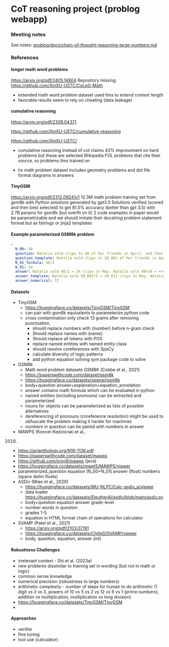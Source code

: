 # CoT reasoning project (problog webapp) 

### Meeting notes

See notes: [problog/docs/chain-of-thought-reasoning-large-numbers.md](https://github.com/hobson/problog/blob/main/docs/chain-of-thought-reasoning-large-numbers.md)

### References

#### longer math word problems
https://arxiv.org/pdf/2405.14804
Repository missing: https://github.com/XinXU-USTC/CoLeG-Math 
- extended math word problem dataset used llms to extend context length
- favorable results seem to rely on cheating (data leakage)

#### cumulative reasoning
 https://arxiv.org/pdf/2308.04371

https://github.com/XinXU-USTC/cumulative-reasoning

https://github.com/XinXU-USTC/
- cumulative reasoning instead of cot claims 43% improvement on hard problems but these are selected Wikipedia FOL problems that cite their source, so problems llms trained on

- hs math problem dataset includes geometry problems and dot file format diagrams in answers

#### TinyGSM 

https://arxiv.org/pdf/2312.09241v1
12.3M math problem training set from gsm8k with Python solutions generated by gpt3.5 
Solutions verified (scored and then best selected) to get 81.5% accuracy (better than gpt 3.5) with 2.7B params for gsm8k (but overfit on it)
2 code examples in paper would be parametrizable and we should imitate their docstring problem statement format but as fstrings or jinja2 templates

#### Example parameterized GSM8k problem
```yaml
-
  N_00: 48
  question: Natalia sold clips to 48 of her friends in April, and then she sold half as many clips in May. How many clips did Natalia sell altogether in April and May?
  question_template: Natalia sold clips to {N_00} of her friends in April, and then she sold half as many clips in May. How many clips did Natalia sell altogether in April and May?
  N_01_formula: 48/2
  N_01: 24
  answer: Natalia sold 48/2 = 24 clips in May. Natalia sold 48+24 = <<48+24=72>>72 clips altogether in April and May.
  answer_template: Natalia sold {N_00}/2 = {N_01} clips in May. Natalia sold 48+24 = <<48+24=72>>72 clips altogether in April and May.
  answer_numerical: 72
```

#### Datasets

- TinyGSM 
  - https://huggingface.co/datasets/TinyGSM/TinyGSM
  - can pair with gsm8k equivalents to parameterize python code
  - cross contamination only check 13 grams after removing punctuation,
    - should replace numbers with {number} before n-gram check
    - Should replace names with {name}
    - Should replace all tokens with POS 
    - replace named entities with named entity class
    - should resolve coreferences with SpaCy
    - calculate diversity of logic patterns
    - add python equation solving sym package code to solve
- GSM8k
  - Math word problem datasets GSM8K (Cobbe et al., 2021) 
  - https://paperswithcode.com/dataset/gsm8k
  - https://huggingface.co/datasets/openai/gsm8k
  - body+question answer+explanation+equation_annotation
  - answer contains math formula which can be evaluated in python
  - named entities (including pronouns) can be extracted and parameterized
  - nouns for objects can be parameterized as lists of possible alternatives
  - dereferencing of pronouns (coreference resolution) might be used to obfuscate the problem making it harder for machines
  - numbers in question can be paired with numbers in answer
- MAWPS (Koncel-Kedziorski et al.,
2016)
  - https://aclanthology.org/N16-1136.pdf
  - https://paperswithcode.com/dataset/mawps
  - https://github.com/sroy9/mawps (java)
  - https://huggingface.co/datasets/mwpt5/MAWPS/viewer
  - parameterized_question equation (N_00+N_01) answer (float) numbers (space delim floats)
- ASDiv (Miao et al., 2020)
  - https://huggingface.co/datasets/MU-NLPC/Calc-asdiv_a/viewer
  - data loader  https://huggingface.co/datasets/EleutherAI/asdiv/blob/main/asdiv.py
  - body+question equation answer grade-level
  - number words in question
  - grades 1-5
  - equation in HTML format chain of operations for calculator
- SVAMP (Patel et al., 2021) 
  - https://arxiv.org/pdf/2103.07191
  - https://huggingface.co/datasets/ChilleD/SVAMP/viewer
  - body, question, equation, answer (int)

#### Robustness Challenges
- irrelevant context - Shi et al. (2023a)
- new problems dissimilar to training set in wording (but not in math or logic)
- common sense knowledge
- numerical precision (robustness to large numbers)
- arithmetic complexity - number of steps for human to do arithmetic (1 digit vs 2 vs 3, powers of 10 vs 5 vs 2 vs 12 vs 6 vs 1 (prime numbers), addition vs multiplication, multiplication vs long division)
- https://huggingface.co/datasets/TinyGSM/TinyGSM
- 
#### Approaches
- verifier
- fine tuning
- tool use (calculator)